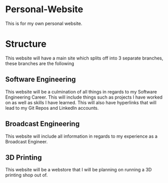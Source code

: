 # Personal-Website
This is for my own personal website.

# Structure
This website will have a main site which splits off into 3 separate branches, these branches are the following
## Software Engineering
This website will be a culmination of all things in regards to my Software Engineering Career. This will include things such as projects I have worked on as well as skills I have learned. This will also have hyperlinks that will lead to my Git Repos and LinkedIn accounts. 

## Broadcast Engineering
This website will include all information in regards to my experience as a Broadcast Engineer. 

## 3D Printing
This website will be a webstore that I will be planning on running a 3D printing shop out of.